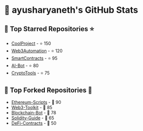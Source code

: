 # 🚀 ayusharyaneth's GitHub Stats

## 📌 Top Starred Repositories ⭐  
<!-- TOP_STARRED_REPOS_START -->
- [CoolProject](https://github.com/ayusharyaneth/CoolProject) - ⭐ 150  
- [Web3Automation](https://github.com/ayusharyaneth/Web3Automation) - ⭐ 120  
- [SmartContracts](https://github.com/ayusharyaneth/SmartContracts) - ⭐ 95  
- [AI-Bot](https://github.com/ayusharyaneth/AI-Bot) - ⭐ 80  
- [CryptoTools](https://github.com/ayusharyaneth/CryptoTools) - ⭐ 75  
<!-- TOP_STARRED_REPOS_END -->

## 🍴 Top Forked Repositories 🍴  
<!-- TOP_FORKED_REPOS_START -->
- [Ethereum-Scripts](https://github.com/ayusharyaneth/Ethereum-Scripts) - 🍴 90  
- [Web3-Toolkit](https://github.com/ayusharyaneth/Web3-Toolkit) - 🍴 85  
- [Blockchain-Bot](https://github.com/ayusharyaneth/Blockchain-Bot) - 🍴 78  
- [Solidity-Guide](https://github.com/ayusharyaneth/Solidity-Guide) - 🍴 65  
- [DeFi-Contracts](https://github.com/ayusharyaneth/DeFi-Contracts) - 🍴 50  
<!-- TOP_FORKED_REPOS_END -->
